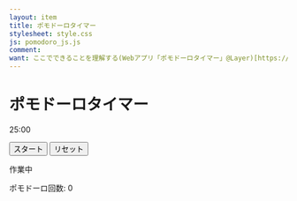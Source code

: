 ```yaml
---
layout: item
title: ポモドーロタイマー
stylesheet: style.css
js: pomodoro_js.js
comment: 
want: ここでできることを理解する(Webアプリ「ポモドーロタイマー」@Layer)[https://pomodoro.lit-gallery.com/]
---
```

<div class="container">
<h1>ポモドーロタイマー</h1>
<div class="timer">
    <p id="timeDisplay">25:00</p>
    <button id="startStopButton">スタート</button>
    <button id="resetButton">リセット</button>
</div>
<p id="status">作業中</p>
<p id="pomodoroCount">ポモドーロ回数: 0</p>
</div>
<audio id="notification" src="notification.mp3" preload="auto"></audio>